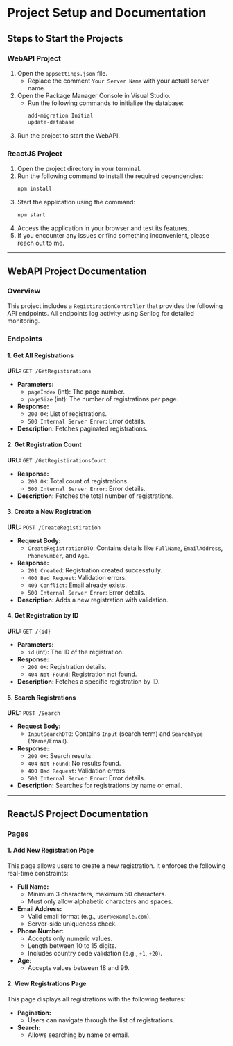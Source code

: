 # Project Setup and Documentation

## Steps to Start the Projects

### WebAPI Project
1. Open the `appsettings.json` file.
   - Replace the comment `Your Server Name` with your actual server name.
2. Open the Package Manager Console in Visual Studio.
   - Run the following commands to initialize the database:
     ```bash
     add-migration Initial
     update-database
     ```
3. Run the project to start the WebAPI.

### ReactJS Project
1. Open the project directory in your terminal.
2. Run the following command to install the required dependencies:
   ```bash
   npm install
   ```
3. Start the application using the command:
   ```bash
   npm start
   ```
4. Access the application in your browser and test its features.
5. If you encounter any issues or find something inconvenient, please reach out to me.

---

## WebAPI Project Documentation

### Overview
This project includes a `RegistirationController` that provides the following API endpoints. All endpoints log activity using Serilog for detailed monitoring.

### Endpoints

#### 1. Get All Registrations
**URL:** `GET /GetRegistirations`
- **Parameters:**
  - `pageIndex` (int): The page number.
  - `pageSize` (int): The number of registrations per page.
- **Response:**
  - `200 OK`: List of registrations.
  - `500 Internal Server Error`: Error details.
- **Description:** Fetches paginated registrations.

#### 2. Get Registration Count
**URL:** `GET /GetRegistirationsCount`
- **Response:**
  - `200 OK`: Total count of registrations.
  - `500 Internal Server Error`: Error details.
- **Description:** Fetches the total number of registrations.

#### 3. Create a New Registration
**URL:** `POST /CreateRegistiration`
- **Request Body:**
  - `CreateRegistrationDTO`: Contains details like `FullName`, `EmailAddress`, `PhoneNumber`, and `Age`.
- **Response:**
  - `201 Created`: Registration created successfully.
  - `400 Bad Request`: Validation errors.
  - `409 Conflict`: Email already exists.
  - `500 Internal Server Error`: Error details.
- **Description:** Adds a new registration with validation.

#### 4. Get Registration by ID
**URL:** `GET /{id}`
- **Parameters:**
  - `id` (int): The ID of the registration.
- **Response:**
  - `200 OK`: Registration details.
  - `404 Not Found`: Registration not found.
- **Description:** Fetches a specific registration by ID.

#### 5. Search Registrations
**URL:** `POST /Search`
- **Request Body:**
  - `InputSearchDTO`: Contains `Input` (search term) and `SearchType` (Name/Email).
- **Response:**
  - `200 OK`: Search results.
  - `404 Not Found`: No results found.
  - `400 Bad Request`: Validation errors.
  - `500 Internal Server Error`: Error details.
- **Description:** Searches for registrations by name or email.

---

## ReactJS Project Documentation

### Pages

#### 1. Add New Registration Page
This page allows users to create a new registration. It enforces the following real-time constraints:

- **Full Name:**
  - Minimum 3 characters, maximum 50 characters.
  - Must only allow alphabetic characters and spaces.
- **Email Address:**
  - Valid email format (e.g., `user@example.com`).
  - Server-side uniqueness check.
- **Phone Number:**
  - Accepts only numeric values.
  - Length between 10 to 15 digits.
  - Includes country code validation (e.g., `+1`, `+20`).
- **Age:**
  - Accepts values between 18 and 99.

#### 2. View Registrations Page
This page displays all registrations with the following features:

- **Pagination:**
  - Users can navigate through the list of registrations.
- **Search:**
  - Allows searching by name or email.

